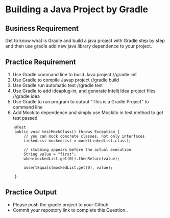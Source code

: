 # Building a Java Project by Gradle

## Business Requirement

Get to know what is Gradle and build a java project with Gradle step by step and then use gradle add new java library dependence to your project.

## Practice Requirement
1. Use Gradle command line to build Java project 	//gradle init
2. Use Gradle to compile Javap project	//gradle build
3. Use Gradle run automatic test	//gradle test
4. Use Gradle to add ideaplug-in, and generate Intellj Idea project files	//gradle idea
5. Use Gradle to run program to output "This is a Gradle Project" to command line
6. Add Mockito dependence and simply use Mockito in test method to get test passed 
```
    @Test
    public void testMockClass() throws Exception {
        // you can mock concrete classes, not only interfaces
        LinkedList mockedList = mock(LinkedList.class);

        // stubbing appears before the actual execution
        String value = "first";
        when(mockedList.get(0)).thenReturn(value);

        assertEquals(mockedList.get(0), value);

    }
```

## Practice Output
- Please push the gradle project to your Github
- Commit your repostory link to complete this Question..

